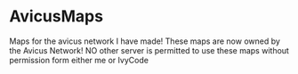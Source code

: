 AvicusMaps
==========

Maps for the avicus network I have made! These maps are now owned by the Avicus Network! NO other server is permitted to use these maps without permission form either me or IvyCode
